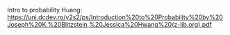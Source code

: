 Intro to probability Huang: https://uni.dcdev.ro/y2s2/ps/Introduction%20to%20Probability%20by%20Joseph%20K.%20Blitzstein,%20Jessica%20Hwang%20(z-lib.org).pdf
